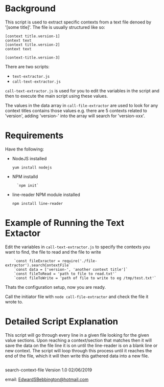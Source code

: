# Background
This script is used to extract specific contexts from a text file denoed by '[some title]'. The file is usually structured like so:

    [context title.version-1]
    context text
    [context title.version-2]
    context text
    
    [context-title.version-3]

There are two scripts:
- `text-extractor.js`
- `call-text-extractor.js`

`call-text-extractor.js` is used for you to edit the variables in the script and then to execute the main script using these values.

The values in the data array in `call-file-extractor` are used to look for any context titles contains those values e.g. there are 5 contexts related to 'version', adding 'version-' into the array will search for 'version-xxx'.

# Requirements
Have the following:
- NodeJS installed

    `yum install nodejs`

- NPM installd

		`npm init`

- line-reader NPM module installed
    
     `npm install line-reader`
        

# Example of Running the Text Extactor
Edit the variables in `call-text-extractor.js` to specify the contexts you want to find, the file to read and the file to write

		`const fileExractor = require('./file-extractor').searchContextFile`
		`const data = ['version-', 'another context title']`
		`const fileToRead = 'path to file to read.txt'`
		`const fileToWrite = 'path of file to write to eg /tmp/test.txt'`

Thats the configuration setup, now you are ready.

Call the initiator file with `node call-file-extractor` and check the file it wrote to.

# Detailed Script Explanation
This script will go through every line in a given file looking for the given value sections.
  Upon reaching a context/section that matches then it will save the data on the file line it is on until the line-reader is on a blank line or new context.
  The script will loop through this process until it reaches the end of the file, which it will then write this
  gathered data into a new file.

##
search-context-file Version 1.0 02/06/2019

email: EdwardSBebbington@hotmail.com
